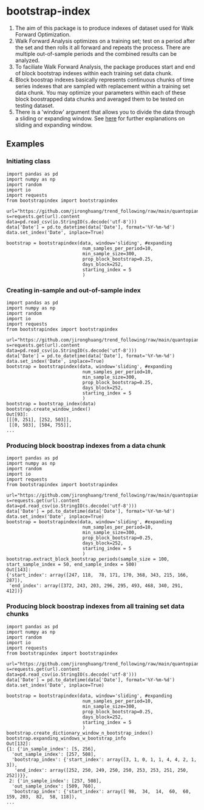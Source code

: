 # bootstrap-index

1. The aim of this package is to produce indexes of dataset used for Walk Forward Optimization.
2. Walk Forward Analysis optimizes on a training set; test on a period after the set and then rolls it all forward and repeats the process. There are multiple out-of-sample periods and the combined results can be analyzed.
3. To faciliate Walk Forward Analysis, the package produces start and end of block bootstrap indexes within each training set data chunk.
4. Block boostrap indexes basically represents continuous chunks of time series indexes that are sampled with replacement within a training set data chunk. You may optimize your parameters within each of these block boostrapped data chunks and averaged them to be tested on testing dataset. 
5. There is a 'window' argument that allows you to divide the data through a sliding or expanding window. See <a href="https://stackoverflow.com/questions/59854723/backtesting-which-is-better-sliding-window-or-expanding-window#:~:text=When%20you%20come%20up%20to,the%20Expanding%20Window%20form%20better.">here</a> for further explanations on sliding and expanding window.

## Examples

### Initiating class

```
import pandas as pd
import numpy as np
import random
import io
import requests
from bootstrapindex import bootstrapindex

url="https://github.com/jironghuang/trend_following/raw/main/quantopian_data/futures_incl_2016.csv"
s=requests.get(url).content
data=pd.read_csv(io.StringIO(s.decode('utf-8')))    
data['Date'] = pd.to_datetime(data['Date'], format='%Y-%m-%d')
data.set_index('Date', inplace=True)    

bootstrap = bootstrapindex(data, window='sliding', #expanding
                            num_samples_per_period=10, 
                            min_sample_size=300, 
                            prop_block_bootstrap=0.25, 
                            days_block=252, 
                            starting_index = 5
                            )   
```
### Creating in-sample and out-of-sample index

```
import pandas as pd
import numpy as np
import random
import io
import requests
from bootstrapindex import bootstrapindex

url="https://github.com/jironghuang/trend_following/raw/main/quantopian_data/futures_incl_2016.csv"
s=requests.get(url).content
data=pd.read_csv(io.StringIO(s.decode('utf-8')))    
data['Date'] = pd.to_datetime(data['Date'], format='%Y-%m-%d')
data.set_index('Date', inplace=True)           
bootstrap = bootstrapindex(data, window='sliding', #expanding
                            num_samples_per_period=10, 
                            min_sample_size=300, 
                            prop_block_bootstrap=0.25, 
                            days_block=252, 
                            starting_index = 5
                            )        
bootstrap = bootstrap_index(data)
bootstrap.create_window_index()
Out[93]: 
[[[0, 251], [252, 503]],
 [[0, 503], [504, 755]],     
...            
```

### Producing block boostrap indexes from a data chunk

```
import pandas as pd
import numpy as np
import random
import io
import requests
from bootstrapindex import bootstrapindex

url="https://github.com/jironghuang/trend_following/raw/main/quantopian_data/futures_incl_2016.csv"
s=requests.get(url).content
data=pd.read_csv(io.StringIO(s.decode('utf-8')))    
data['Date'] = pd.to_datetime(data['Date'], format='%Y-%m-%d')
data.set_index('Date', inplace=True)       
bootstrap = bootstrapindex(data, window='sliding', #expanding
                            num_samples_per_period=10, 
                            min_sample_size=300, 
                            prop_block_bootstrap=0.25, 
                            days_block=252, 
                            starting_index = 5
                            )        
bootstrap.extract_block_bootstrap_periods(sample_size = 100, start_sample_index = 50, end_sample_index = 500)
Out[143]: 
{'start_index': array([247, 118,  78, 171, 170, 368, 343, 215, 166, 287]),
 'end_index': array([372, 243, 203, 296, 295, 493, 468, 340, 291, 412])} 
```


### Producing block boostrap indexes from all training set data chunks

```
import pandas as pd
import numpy as np
import random
import io
import requests
from bootstrapindex import bootstrapindex

url="https://github.com/jironghuang/trend_following/raw/main/quantopian_data/futures_incl_2016.csv"
s=requests.get(url).content
data=pd.read_csv(io.StringIO(s.decode('utf-8')))    
data['Date'] = pd.to_datetime(data['Date'], format='%Y-%m-%d')
data.set_index('Date', inplace=True)    

bootstrap = bootstrapindex(data, window='sliding', #expanding
                            num_samples_per_period=10, 
                            min_sample_size=300, 
                            prop_block_bootstrap=0.25, 
                            days_block=252, 
                            starting_index = 5
                            )
bootstrap.create_dictionary_window_n_bootstrap_index()
bootstrap.expanding_windows_w_bootstrap_info
Out[132]: 
{1: {'in_sample_index': [5, 256],
  'out_sample_index': [257, 508],
  'bootstrap_index': {'start_index': array([3, 1, 0, 1, 1, 4, 4, 2, 1, 3]),
   'end_index': array([252, 250, 249, 250, 250, 253, 253, 251, 250, 252])}},
 2: {'in_sample_index': [257, 508],
  'out_sample_index': [509, 760],
  'bootstrap_index': {'start_index': array([ 98,  34,  14,  60,  60, 159, 203,  82,  58, 118]),    
...
```
